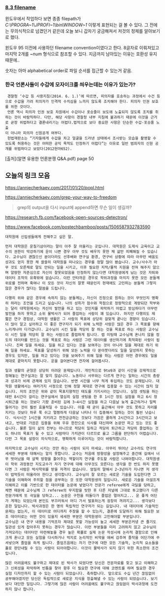 ### [8.3 filename](https://en.wikipedia.org/wiki/8.3_filename)

윈도우에서 작업하다 보면 종종 filepath가 *C:\PROGRA~1\JPROFI~1\bin\WINDOW~1* 이렇게 표현되는 걸 볼 수 있다.  그 전에는 무의식적으로 넘겼던거 같은데 오늘 보니 갑자기 궁금해져서 저것의 정체를 알아보기로 했다.

윈도우 95 이전에 사용하던 filename convention이였다고 한다. 8글자로 이뤄져있고 마지막 2개를 ~num 형식으로 참조할 수 있다. 지금까지 남아있는 이유는 호환성 유지 때문에..

숫자는 아마 alphabetical order로 파일 순서를 접근할 수 있는거 같음.

### 한국 언론사들이 수갑에 모자이크를 씌우는데는 이유가 있는가?

```  경찰청 ‘수갑 등 사용지침(2014. 6. 1.)’에 따르면, 피의
 경찰청 ‘수갑 등 사용지침(2014. 6. 1.)’에 따르면, 피의자를 호송하는 과정에서 수건 등으로 수갑을 가려 피의자가 인격적 수치심을 느끼지 않도록 조치해야 한다. 피의자 인권 보호를 위한 것이다.
 언론 역시 피의자 인권 보호 차원에서 수갑이나 포승줄이 보도에 노출되지 않도록 조치를 취하는 것이 바람직하다. 다만, 해당 사항이 경찰청 내부 지침에 불과하기 때문에 이것을 근거로 곧장 위법하다고 결론내리기는 어렵다.법적으로 보다 중요한 사항은 단순한 수갑·포승줄 노출
이 아니라 피의자 신원공개 여부다.
 헌법재판소는 “기자들에게 수갑을 차고 얼굴을 드러낸 상태에서 조사받는 모습을 촬영할 수 있도록 허용하는 것은 어떠한 공익 목적도 인정하기 어렵다”는 이유로 일반 범죄자의 신원 공개를 위법하다고 보았다(2012헌마652).
```

[출처](알면 유용한 언론분쟁 Q&A.pdf) page 50



## 오늘의 링크 모음

https://anniecherkaev.com/2017/01/20/popl.html

https://anniecherkaev.com/grep-your-way-to-freedom

> grep의 output을 다시 input에 append하면 무슨 일이 생길까?

https://research.fb.com/facebook-open-sources-detectron/

https://www.facebook.com/postechbamboo/posts/1506587932783590

```
대학원에 신입생들에게 전해주고 싶은 말.

먼저 대학원은 운칠기삼이라는 말이 아주 잘 어울리는 곳입니다. 대학원은 도제식 교육이고 교수의 권한이 막강하기에 운이 나쁜 경우 아무 것도 배우지 못한 채 삶만 피폐해질 수 있습니다. 교수님이 괜찮으신 분이더라도 선후배와 연구실 환경, 연구비 상황에 따라 아무런 배움도 성과도 얻지 못한 채 쓸쓸히 대학원을 떠나오는 경우를 정말 많이 봤습니다. 교수/사수가 아무 것도 모른채로 말도 안되는 일을 시키고, 이후 필요한 지적/물적 지원을 전혀 해주지 않으며 알량한 자존심으로 자신이 잘못되었음을 인정하지 않는다면 대학원생에게 남는 것은 자퇴와 데이터 조작의 유혹밖에 없습니다. 이런 안타까운 경우로 학위과정을 마치지 못한 모든 분들께 위로를 전하며 혹여나 이 모든 것이 자신의 잘못 때문인지 현재에도 고민하는 분들께 그렇지 않은 경우가 많다는 말씀을 드립니다.

다행히 위와 같은 경우에 속하지 않는 분들께는, 자신이 진정으로 원하는 것이 무엇인지 명확히 하라는 조언을 드리고 싶습니다. 나의 성취가 점수와 학점으로 정량적으로 계량되던 학부와는 달리 대학원에서는 자신이 발전을 하고 있는 것인지를 파악하기 어렵고 방심하다가 아무런 발전을 하지 못하고 소위 물박사가 되어 졸업하는 사람이 꽤 있습니다. 하지만 다행히도 제 짧은 연구 경험상, 대학원 생활은 그 사람의 목표에 상당히 걸맞게 끝나는 경향이 있습니다. 더 많이 알고 싶어하고 더 좋은 연구자가 되기 위해 노력한 사람은 많은 경우 그 목표를 향해 느리게나마 다가갑니다. 교수님이 시킨 일을 적당히 잘 하는 것을 목표로 하는 사람은 교수님이 시킨 일을 적당히 잘 하는 사람으로 졸업하게 됩니다. 랩 미팅때 교수님께 혼나지 않을 정도의 데이터를 만드는 것을 목표로 하는 사람은 그런 데이터를 생산하기에 최적화된 사람이 됩니다. 진짜 일을 하세요. 일을 하고 있다는 것을 보여주는 것이 아니라 일을 제대로 하기 위해 일을 하세요. 목표를 달성하기 위해 모든 노력을 다 쏟아붓더라도 일을 달성하지 못하는 경우도 있지만, 일을 하고 있다는 것을 보여주기 위해 일을 하는 사람은 어떤 경우에도 일을 제대로 끝마치지 못합니다. 운을 걸어본다면 전자에 걸어봅시다.

일과 생활의 균형은 상당히 어려운 문제입니다. 개인적으로 9to9과 같이 시간을 강제적으로 정해놓는 연구실과는 잘 맞지 않습니다. 노동이나 사무와는 다르게 연구는 일하는 시간의 총량과 성과가 비례 관계에 있지 않습니다. 반면 시간을 너무 적게 투입하는 것도 문제입니다. 대학원 생활에서는 여러가지 사정으로 인해 정말 제대로 연구에 집중할 수 있는 시간이 많지 않습니다. 저의 조언은 위와 같이 목표지향적인 태도를 가지시라는 것입니다. 실험 셋팅을 하는 데만 8시간이 걸리는 연구실에서 열심히 실험 셋팅을 한 후 1시간 정도 실험을 하고 6시 정시퇴근을 하는 것보다 기왕 준비된 김에 3~4시간 실험을 하고 다음날 늦게 출근하거나 일찍 들어가는 것이 훨씬 효율적일 수 있습니다. 아플 때 굳이 출근해서 아무 것도 못하고 자리를 지키는 것보다 하루 푹 쉬고 멀쩡하게 다음날 나타나 더 집중해서 일하는 것이 훨씬 낫습니다. 식사시간 1시간을 지키려고 전전긍긍하는 것보다 가끔은 쿨하게 2시간이고 3시간이고 보내고, 반대로 가끔은 집중을 위해 우유 한잔으로 식사를 대신하며 논문만 파고 있는 것도 좋습니다. 물론 일이 삶의 전부는 아니므로 적당히 일하고 적당히 퇴근하고 적당히 졸업하는 것도 하나의 목표가 될 수 있고 사람마다 가치관이 다르므로 옳고 그름을 판단하기 어렵습니다. 다만 그 목표 설정이 의식적으로, 명확하게 이루어지는 것이 바람직합니다.

마지막으로 교수님이 시키는 것만 하는 사람이 되지 마세요. 아무리 뛰어난 교수라도 연구의 세세한 부분에 대해서는 알지 못합니다. 교수는 처음에 방향성을 설정해주고 중간에 길에서 너무 벗어났을 때 살짝 방향을 틀어주는 역할이지 연구를 주도할 사람은 나여야합니다. 대학원생이 학위 과정동안 지도교수가 자기 연구에 대해 아무것도 모른다는 생각을 한 번도 하지 못했다면 그 사람은 박사학위를 받을 자격이 없습니다. 엄밀히 말해서 2~3년차가 지나면 저 생각이 밥먹듯이 떠올라야 한다고 생각합니다. 교수님이 잘 모르는 새로운 기술을 도입한다면 그 기술을 이해하여 주의할 점을 공부하는 것 또한 대학원생의 일입니다. 새로운 기술을 어설프게 이해하고 이를 기반으로 한 데이터를 논문에 넣었다가 전문가 referee에게 극딜을 당하고, 체면 때문에 교수님께 그 referee의 무지함을 탓한 후 다른 저널에 그대로 투고했다가 다른 전문가에게 또 극딜을 당하고... 논문은 구천을 떠돌다가 졸업은 멀어지고... 운 좋게 어딘가 게재는 되었는데 본인도 부끄러워서 어디 가서 발표하는게 굉장히 꺼려지고... 생각보다 흔한 일입니다. 박사과정은 한 명의 독립적인 연구자가 되는 길입니다. 내 데이터에 기술적인 문제는 없는지, 이 데이터로 어디까지 주장을 할 수 있는지, 결론에 도달하기 위해 필요한 보조 데이터로는 어떤 것이 있을지 세세한 부분은 대학원생이 고민해야할 부분입니다.
교수님은 내 연구 내용을 기억조차 제대로 못할 가능성이 높고 세세한 부분은커녕 큰 줄기도 일관성 있게 잡아주지 못하는 경우가 많습니다. 이런 부분들을 미리 고려하지 않고 교수님이 가져오라는 데이터만 마련해놓을 경우 높은 확률로 실제 논문 작성시에 논리적 결함으로 인해 크게 혼나고 모든 실험을 다시하거나 억지로 논리적인 비약을 애써 감추며 졸작을 어딘가에 쑤셔넣으며 졸업을 하게 됩니다. 졸업즈음에는 자기 연구에 대한 모든 기술적, 논리적 요소들을 홀로 판단내릴 수 있는 사람이 되어야합니다. 이것이 물박사가 되지 않기 위한 최소한의 조건입니다.

많은 어려움에도 불구하고 제대로 된 박사가 되었다면 당신은 전문자료를 찾고 읽고 이해하고 그 신뢰성을 파악하며 빈틈을 찾아 향후 더 필요한 연구에 대해 코멘트를 하며 필요한 경우 실험 디자인까지 할 수 있는 사람이 되었습니다. 축하합니다. 앞으로도 수십 년간 끊임없이 공부해야겠지만 당신은 독립적으로 새로운 지식을 창출해낼 수 있는 사람이 되었습니다. 보기보다 대단한 일입니다. 그렇기에 많은 사람이 어려움에도 불구하고 끊임없이 박사과정에 도전하지 않나 합니다.
```

